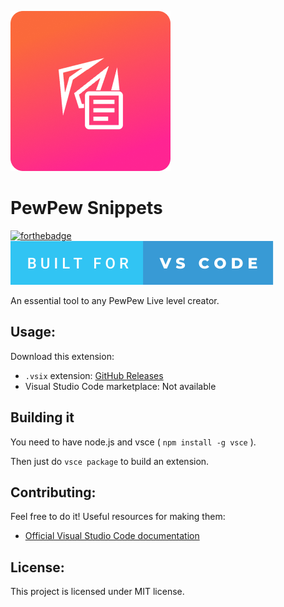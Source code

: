 ![PewPewSnippets](assets/icon.png)

# PewPew Snippets
[![forthebadge](https://forthebadge.com/images/badges/built-with-love.svg)](https://forthebadge.com)
[![forthebadge](assets/built-for-vs-code.svg)](https://forthebadge.com)

An essential tool to any PewPew Live level creator.

## Usage:
Download this extension:
* `.vsix` extension: [GitHub Releases](https://github.com/Tasty-Kiwi/Pewhelp-vscode/releases)
* Visual Studio Code marketplace: Not available

## Building it
You need to have node.js and vsce ( `npm install -g vsce` ).

Then just do `vsce package` to build an extension.

## Contributing:
Feel free to do it! Useful resources for making them: 
* [Official Visual Studio Code documentation](https://code.visualstudio.com/docs/editor/userdefinedsnippets)

## License:
This project is licensed under MIT license.
